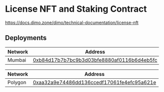 # License NFT and Staking Contract

https://docs.dimo.zone/dimo/technical-documentation/license-nft

## Deployments

| Network | Address                                                                                                                         |
| ------- | ------------------------------------------------------------------------------------------------------------------------------- |
| Mumbai  | [0xb84d17b7b7bc9b3d03bfe8880af0116b6d4eb5fc](https://mumbai.polygonscan.com/address/0xb84d17b7b7bc9b3d03bfe8880af0116b6d4eb5fc) |

| Network | Address                                                                                                                  |
| ------- | ------------------------------------------------------------------------------------------------------------------------ |
| Polygon | [0xaa32a9e74486dd136ccedf17061fe4efc95a621e](https://polygonscan.com/address/0xaa32a9e74486dd136ccedf17061fe4efc95a621e) |
